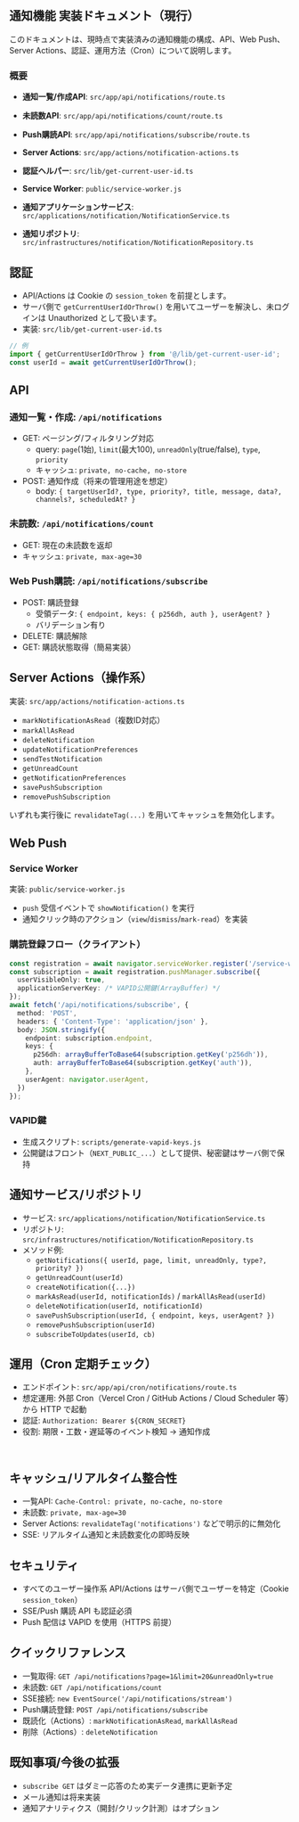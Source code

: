 ## 通知機能 実装ドキュメント（現行）

このドキュメントは、現時点で実装済みの通知機能の構成、API、Web Push、Server Actions、認証、運用方法（Cron）について説明します。

### 概要
- **通知一覧/作成API**: `src/app/api/notifications/route.ts`
- **未読数API**: `src/app/api/notifications/count/route.ts`

- **Push購読API**: `src/app/api/notifications/subscribe/route.ts`
- **Server Actions**: `src/app/actions/notification-actions.ts`
- **認証ヘルパー**: `src/lib/get-current-user-id.ts`
- **Service Worker**: `public/service-worker.js`
- **通知アプリケーションサービス**: `src/applications/notification/NotificationService.ts`
- **通知リポジトリ**: `src/infrastructures/notification/NotificationRepository.ts`

## 認証
- API/Actions は Cookie の `session_token` を前提とします。
- サーバ側で `getCurrentUserIdOrThrow()` を用いてユーザーを解決し、未ログインは Unauthorized として扱います。
- 実装: `src/lib/get-current-user-id.ts`

```ts
// 例
import { getCurrentUserIdOrThrow } from '@/lib/get-current-user-id';
const userId = await getCurrentUserIdOrThrow();
```

## API

### 通知一覧・作成: `/api/notifications`
- GET: ページング/フィルタリング対応
  - query: `page`(1始), `limit`(最大100), `unreadOnly`(true/false), `type`, `priority`
  - キャッシュ: `private, no-cache, no-store`
- POST: 通知作成（将来の管理用途を想定）
  - body: `{ targetUserId?, type, priority?, title, message, data?, channels?, scheduledAt? }`

### 未読数: `/api/notifications/count`
- GET: 現在の未読数を返却
- キャッシュ: `private, max-age=30`

### Web Push購読: `/api/notifications/subscribe`
- POST: 購読登録
  - 受領データ: `{ endpoint, keys: { p256dh, auth }, userAgent? }`
  - バリデーション有り
- DELETE: 購読解除
- GET: 購読状態取得（簡易実装）



## Server Actions（操作系）
実装: `src/app/actions/notification-actions.ts`
- `markNotificationAsRead`（複数ID対応）
- `markAllAsRead`
- `deleteNotification`
- `updateNotificationPreferences`
- `sendTestNotification`
- `getUnreadCount`
- `getNotificationPreferences`
- `savePushSubscription`
- `removePushSubscription`

いずれも実行後に `revalidateTag(...)` を用いてキャッシュを無効化します。



## Web Push
### Service Worker
実装: `public/service-worker.js`
- `push` 受信イベントで `showNotification()` を実行
- 通知クリック時のアクション（`view`/`dismiss`/`mark-read`）を実装

### 購読登録フロー（クライアント）
```ts
const registration = await navigator.serviceWorker.register('/service-worker.js');
const subscription = await registration.pushManager.subscribe({
  userVisibleOnly: true,
  applicationServerKey: /* VAPID公開鍵(ArrayBuffer) */
});
await fetch('/api/notifications/subscribe', {
  method: 'POST',
  headers: { 'Content-Type': 'application/json' },
  body: JSON.stringify({
    endpoint: subscription.endpoint,
    keys: {
      p256dh: arrayBufferToBase64(subscription.getKey('p256dh')),
      auth: arrayBufferToBase64(subscription.getKey('auth')),
    },
    userAgent: navigator.userAgent,
  })
});
```

### VAPID鍵
- 生成スクリプト: `scripts/generate-vapid-keys.js`
- 公開鍵はフロント（`NEXT_PUBLIC_...`）として提供、秘密鍵はサーバ側で保持

## 通知サービス/リポジトリ
- サービス: `src/applications/notification/NotificationService.ts`
- リポジトリ: `src/infrastructures/notification/NotificationRepository.ts`
- メソッド例:
  - `getNotifications({ userId, page, limit, unreadOnly, type?, priority? })`
  - `getUnreadCount(userId)`
  - `createNotification({...})`
  - `markAsRead(userId, notificationIds)` / `markAllAsRead(userId)`
  - `deleteNotification(userId, notificationId)`
  - `savePushSubscription(userId, { endpoint, keys, userAgent? })`
  - `removePushSubscription(userId)`
  - `subscribeToUpdates(userId, cb)`

## 運用（Cron 定期チェック）
- エンドポイント: `src/app/api/cron/notifications/route.ts`
- 想定運用: 外部 Cron（Vercel Cron / GitHub Actions / Cloud Scheduler 等）から HTTP で起動
- 認証: `Authorization: Bearer ${CRON_SECRET}`
- 役割: 期限・工数・遅延等のイベント検知 → 通知作成

``` cron


```

## キャッシュ/リアルタイム整合性
- 一覧API: `Cache-Control: private, no-cache, no-store`
- 未読数: `private, max-age=30`
- Server Actions: `revalidateTag('notifications')` などで明示的に無効化
- SSE: リアルタイム通知と未読数変化の即時反映

## セキュリティ
- すべてのユーザー操作系 API/Actions はサーバ側でユーザーを特定（Cookie `session_token`）
- SSE/Push 購読 API も認証必須
- Push 配信は VAPID を使用（HTTPS 前提）

## クイックリファレンス
- 一覧取得: `GET /api/notifications?page=1&limit=20&unreadOnly=true`
- 未読数: `GET /api/notifications/count`
- SSE接続: `new EventSource('/api/notifications/stream')`
- Push購読登録: `POST /api/notifications/subscribe`
- 既読化（Actions）: `markNotificationAsRead`, `markAllAsRead`
- 削除（Actions）: `deleteNotification`

## 既知事項/今後の拡張
- `subscribe GET` はダミー応答のため実データ連携に更新予定
- メール通知は将来実装
- 通知アナリティクス（開封/クリック計測）はオプション


